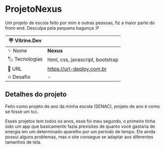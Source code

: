 # ProjetoNexus

Um projeto de escola feito por mim e outras pessoas, fiz a maior parte do front-end.
Desculpa pela pequena bagunça :P

| :placard: Vitrine.Dev |     |
| -------------  | --- |
| :sparkles: Nome        | **Nexus**
| :label: Tecnologias | html, css, javascript, bootstrap
| :rocket: URL         | https://url-deploy.com.br
| :fire: Desafio     | -

<!-- Inserir imagem com a #vitrinedev ao final do link -->

## Detalhes do projeto

Feito como projeto de ano da minha escola (SENAC), projeto de ano é como se fosse um tcc.

Esses projetos tem todos os anos, esse foi meu segundo, o primeiro tinha sido um app que basicamente fazia previsões de quanto você gastaria de energia em um determinado aparelho por um periodo de tempo.
Ele ainda possui alguns problemas, mas o site consegue se adaptar aos diferentes tamanhos de tela.

